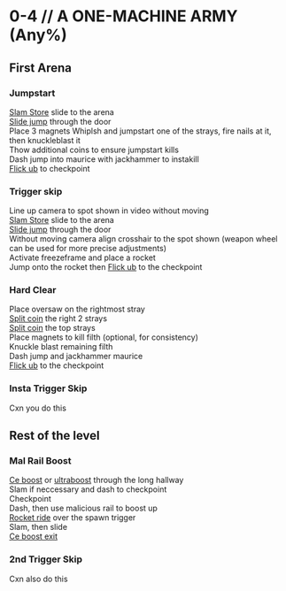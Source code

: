 # 0-4 // A ONE-MACHINE ARMY (Any%)


## First Arena

### Jumpstart
[Slam Store](/guides/speedrun-tech.md#slam-store) slide to the arena <br/>
[Slide jump](/guides/speedrun-tech.md#slide-jump) through the door <br/>
Place 3 magnets
Whiplsh and jumpstart one of the strays, fire nails at it, then knuckleblast it <br/>
Thow additional coins to ensure jumpstart kills <br/>
Dash jump into maurice with jackhammer to instakill<br/>
[Flick ub](/guides/speedrun-tech.md#flick-ub) to checkpoint

### Trigger skip
Line up camera to spot shown in video without moving<br/>
[Slam Store](/guides/speedrun-tech.md#slam-store) slide to the arena <br/>
[Slide jump](/guides/speedrun-tech.md#slide-jump) through the door <br/>
Without moving camera align crosshair to the spot shown (weapon wheel can be used for more precise adjustments) <br/>
Activate freezeframe and place a rocket <br/>
Jump onto the rocket then [Flick ub](/guides/speedrun-tech.md#flick-ub) to the checkpoint<br/>

### Hard Clear
Place oversaw on the rightmost stray <br/>
[Split coin](/guides/speedrun-tech.md#split-coins) the right 2 strays <br/>
[Split coin](/guides/speedrun-tech.md#split-coins) the top strays <br/>
Place magnets to kill filth (optional, for consistency) <br/>
Knuckle blast remaining filth <br/>
Dash jump and jackhammer maurice <br/>
[Flick ub](/guides/speedrun-tech.md#flick-ub) to the checkpoint

### Insta Trigger Skip
Cxn you do this


## Rest of the level

### Mal Rail Boost
[Ce boost](/guides/speedrun-tech.md#ce-boost-core-eject-boost) or [ultraboost](/guides/speedrun-tech.md#ub-ultraboost) through the long hallway <br/>
Slam if neccessary and dash to checkpoint <br/>
Checkpoint <br/>
Dash, then use malicious rail to boost up <br/>
[Rocket ride](/guides/speedrun-tech.md#instant-rocket-ride) over the spawn trigger <br/>
Slam, then slide <br/>
[Ce boost exit](/guides/speedrun-tech.md#ce-boost-exit) <br/>

### 2nd Trigger Skip
Cxn also do this
